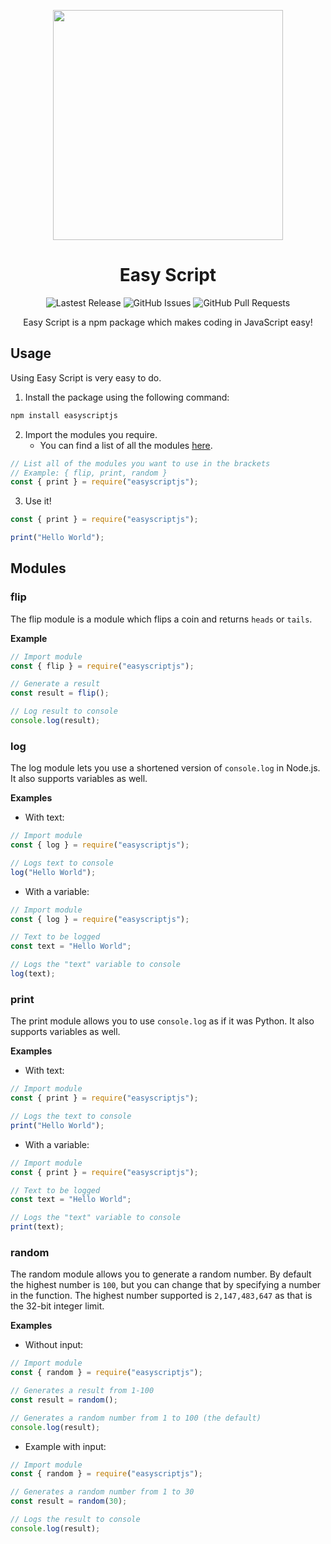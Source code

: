 <p align="center">
  <img src="https://easyscriptjs.github.io/images/cover.png" height="368">
</p>

<h1 align="center">Easy Script</h1>

<p align="center">
  <img alt="Lastest Release" src="https://img.shields.io/github/v/release/easyscriptjs/easyscript?style=for-the-badge">
  <img alt="GitHub Issues" src="https://img.shields.io/github/issues-raw/easyscriptjs/easyscript?label=Issues&style=for-the-badge">
  <img alt="GitHub Pull Requests" src="https://img.shields.io/github/issues-pr-raw/easyscriptjs/easyscript?label=Pull%20Requests&style=for-the-badge">
</p>

<p align="center">Easy Script is a npm package which makes coding in JavaScript easy!</p>

## Usage
Using Easy Script is very easy to do.

1. Install the package using the following command:

```bash
npm install easyscriptjs
```

2. Import the modules you require.
    - You can find a list of all the modules [here](#modules).

```js
// List all of the modules you want to use in the brackets
// Example: { flip, print, random }
const { print } = require("easyscriptjs");
```

3. Use it!

```js
const { print } = require("easyscriptjs");

print("Hello World");
```

## Modules

### flip
The flip module is a module which flips a coin and returns `heads` or `tails`.

**Example**

```js
// Import module
const { flip } = require("easyscriptjs");

// Generate a result
const result = flip();

// Log result to console
console.log(result);
```

### log
The log module lets you use a shortened version of `console.log` in Node.js. It also supports variables as well.

**Examples**

- With text:
```js
// Import module
const { log } = require("easyscriptjs");

// Logs text to console
log("Hello World");
```

- With a variable:
```js
// Import module
const { log } = require("easyscriptjs");

// Text to be logged
const text = "Hello World";

// Logs the "text" variable to console
log(text);
```

### print
The print module allows you to use `console.log` as if it was Python. It also supports variables as well.

**Examples**

- With text:
```js
// Import module
const { print } = require("easyscriptjs");

// Logs the text to console
print("Hello World");
```

- With a variable:
```js
// Import module
const { print } = require("easyscriptjs");

// Text to be logged
const text = "Hello World";

// Logs the "text" variable to console
print(text);
```

### random
The random module allows you to generate a random number. By default the highest number is `100`, but you can change that by specifying a number in the function. The highest number supported is `2,147,483,647` as that is the 32-bit integer limit.

**Examples**

- Without input:
```js
// Import module
const { random } = require("easyscriptjs");

// Generates a result from 1-100
const result = random();

// Generates a random number from 1 to 100 (the default)
console.log(result);
```

- Example with input:
```js
// Import module
const { random } = require("easyscriptjs");

// Generates a random number from 1 to 30
const result = random(30);

// Logs the result to console
console.log(result);
```
